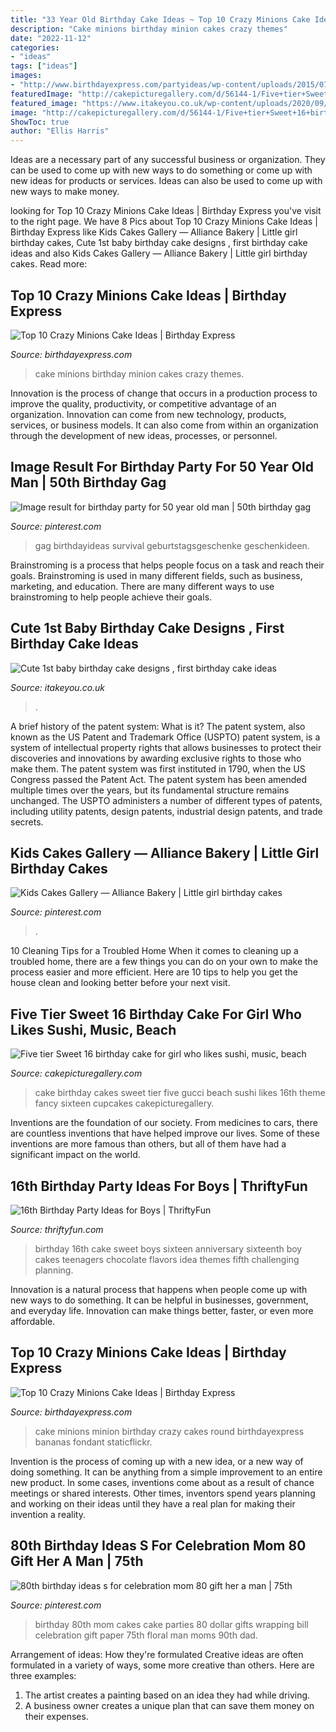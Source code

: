```yaml
---
title: "33 Year Old Birthday Cake Ideas ~ Top 10 Crazy Minions Cake Ideas"
description: "Cake minions birthday minion cakes crazy themes"
date: "2022-11-12"
categories:
- "ideas"
tags: ["ideas"]
images:
- "http://www.birthdayexpress.com/partyideas/wp-content/uploads/2015/07/Minions-Cake-10.jpg"
featuredImage: "http://cakepicturegallery.com/d/56144-1/Five+tier+Sweet+16+birthday+cake+for+girl+who+likes+sushi_+music_+beach+and+Gucci.JPG"
featured_image: "https://www.itakeyou.co.uk/wp-content/uploads/2020/09/birthday-cakes-1.jpg"
image: "http://cakepicturegallery.com/d/56144-1/Five+tier+Sweet+16+birthday+cake+for+girl+who+likes+sushi_+music_+beach+and+Gucci.JPG"
ShowToc: true
author: "Ellis Harris"
---
```



Ideas are a necessary part of any successful business or organization. They can be used to come up with new ways to do something or come up with new ideas for products or services. Ideas can also be used to come up with new ways to make money.

	

		
looking for Top 10 Crazy Minions Cake Ideas | Birthday Express you've visit to the right page. We have 8 Pics about Top 10 Crazy Minions Cake Ideas | Birthday Express like Kids Cakes Gallery — Alliance Bakery | Little girl birthday cakes, Cute 1st baby birthday cake designs , first birthday cake ideas and also Kids Cakes Gallery — Alliance Bakery | Little girl birthday cakes. Read more:
		
    
## Top 10 Crazy Minions Cake Ideas | Birthday Express

<img loading=lazy src="http://www.birthdayexpress.com/partyideas/wp-content/uploads/2015/07/Minions-Cake-10.jpg" onerror="this.onerror=null;this.src='https://tse2.mm.bing.net/th?id=OIP.XxuPTZi7wbSN-aPvUa9HOAHaLH&amp;pid=15.1';" alt="Top 10 Crazy Minions Cake Ideas | Birthday Express">

_Source: birthdayexpress.com_

>cake minions birthday minion cakes crazy themes. 

	

Innovation is the process of change that occurs in a production process to improve the quality, productivity, or competitive advantage of an organization. Innovation can come from new technology, products, services, or business models. It can also come from within an organization through the development of new ideas, processes, or personnel.

    
## Image Result For Birthday Party For 50 Year Old Man | 50th Birthday Gag

<img loading=lazy src="https://i.pinimg.com/736x/c5/f7/c8/c5f7c8717fade641b09898f1b6dc1a50.jpg" onerror="this.onerror=null;this.src='https://tse1.mm.bing.net/th?id=OIP.kmd5Y1R9E74brOgjwK6IsAHaL9&amp;pid=15.1';" alt="Image result for birthday party for 50 year old man | 50th birthday gag">

_Source: pinterest.com_

>gag birthdayideas survival geburtstagsgeschenke geschenkideen. 

	

Brainstroming is a process that helps people focus on a task and reach their goals. Brainstroming is used in many different fields, such as business, marketing, and education. There are many different ways to use brainstroming to help people achieve their goals.

    
## Cute 1st Baby Birthday Cake Designs , First Birthday Cake Ideas

<img loading=lazy src="https://www.itakeyou.co.uk/wp-content/uploads/2020/09/birthday-cakes-1.jpg" onerror="this.onerror=null;this.src='https://tse1.mm.bing.net/th?id=OIP.tc8IdFlBVDipiG2UCRflZQHaK0&amp;pid=15.1';" alt="Cute 1st baby birthday cake designs , first birthday cake ideas">

_Source: itakeyou.co.uk_

>. 

	

A brief history of the patent system: What is it?
The patent system, also known as the US Patent and Trademark Office (USPTO) patent system, is a system of intellectual property rights that allows businesses to protect their discoveries and innovations by awarding exclusive rights to those who make them. The patent system was first instituted in 1790, when the US Congress passed the Patent Act. The patent system has been amended multiple times over the years, but its fundamental structure remains unchanged. The USPTO administers a number of different types of patents, including utility patents, design patents, industrial design patents, and trade secrets.

    
## Kids Cakes Gallery — Alliance Bakery | Little Girl Birthday Cakes

<img loading=lazy src="https://i.pinimg.com/736x/0e/be/18/0ebe182165ab9094cc20c99347e2c809.jpg" onerror="this.onerror=null;this.src='https://tse1.mm.bing.net/th?id=OIP.ED0XI-uOUyHiKYHkUwPwdAHaLH&amp;pid=15.1';" alt="Kids Cakes Gallery — Alliance Bakery | Little girl birthday cakes">

_Source: pinterest.com_

>. 

	

10 Cleaning Tips for a Troubled Home
When it comes to cleaning up a troubled home, there are a few things you can do on your own to make the process easier and more efficient. Here are 10 tips to help you get the house clean and looking better before your next visit.

    
## Five Tier Sweet 16 Birthday Cake For Girl Who Likes Sushi, Music, Beach

<img loading=lazy src="http://cakepicturegallery.com/d/56144-1/Five+tier+Sweet+16+birthday+cake+for+girl+who+likes+sushi_+music_+beach+and+Gucci.JPG" onerror="this.onerror=null;this.src='https://tse4.mm.bing.net/th?id=OIP.lY6qEu8GBbib-stxnY_IpQHaLt&amp;pid=15.1';" alt="Five tier Sweet 16 birthday cake for girl who likes sushi, music, beach">

_Source: cakepicturegallery.com_

>cake birthday cakes sweet tier five gucci beach sushi likes 16th theme fancy sixteen cupcakes cakepicturegallery. 

	

Inventions are the foundation of our society. From medicines to cars, there are countless inventions that have helped improve our lives. Some of these inventions are more famous than others, but all of them have had a significant impact on the world.

    
## 16th Birthday Party Ideas For Boys | ThriftyFun

<img loading=lazy src="https://img.thrfun.com/img/020/019/16th_birthday_ideas_for_boys_l3.jpg" onerror="this.onerror=null;this.src='https://tse3.mm.bing.net/th?id=OIP.hryw5Y6wYARRUn4f48EyRQHaLG&amp;pid=15.1';" alt="16th Birthday Party Ideas for Boys | ThriftyFun">

_Source: thriftyfun.com_

>birthday 16th cake sweet boys sixteen anniversary sixteenth boy cakes teenagers chocolate flavors idea themes fifth challenging planning. 

	

Innovation is a natural process that happens when people come up with new ways to do something. It can be helpful in businesses, government, and everyday life. Innovation can make things better, faster, or even more affordable.

    
## Top 10 Crazy Minions Cake Ideas | Birthday Express

<img loading=lazy src="http://www.birthdayexpress.com/partyideas/wp-content/uploads/2015/07/Minions-cake-11-991x1024.jpg" onerror="this.onerror=null;this.src='https://tse4.mm.bing.net/th?id=OIP.thLrrIHA8-8y8JJvq6tSEAHaHp&amp;pid=15.1';" alt="Top 10 Crazy Minions Cake Ideas | Birthday Express">

_Source: birthdayexpress.com_

>cake minions minion birthday crazy cakes round birthdayexpress bananas fondant staticflickr. 

	

Invention is the process of coming up with a new idea, or a new way of doing something. It can be anything from a simple improvement to an entire new product. In some cases, inventions come about as a result of chance meetings or shared interests. Other times, inventors spend years planning and working on their ideas until they have a real plan for making their invention a reality.

    
## 80th Birthday Ideas S For Celebration Mom 80 Gift Her A Man | 75th

<img loading=lazy src="https://i.pinimg.com/736x/15/dc/48/15dc48c0b543bae562a8b5d432dcf77f.jpg" onerror="this.onerror=null;this.src='https://tse2.mm.bing.net/th?id=OIP.VTqj04w7WVhKfzRG0eKp8wHaJ3&amp;pid=15.1';" alt="80th birthday ideas s for celebration mom 80 gift her a man | 75th">

_Source: pinterest.com_

>birthday 80th mom cakes cake parties 80 dollar gifts wrapping bill celebration gift paper 75th floral man moms 90th dad. 

	

Arrangement of ideas: How they're formulated
Creative ideas are often formulated in a variety of ways, some more creative than others. Here are three examples:
1. The artist creates a painting based on an idea they had while driving.
2. A business owner creates a unique plan that can save them money on their expenses.


